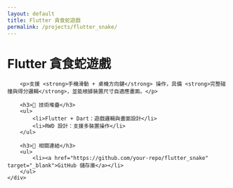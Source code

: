```yaml
---
layout: default
title: Flutter 貪食蛇遊戲
permalink: /projects/flutter_snake/
---
```


<div class="content-container">
    <div class="inner-box">
        <h1>Flutter 貪食蛇遊戲</h1>

        <p>支援 <strong>手機滑動 + 桌機方向鍵</strong> 操作，具備 <strong>完整碰撞與得分邏輯</strong>，並能根據裝置尺寸自適應畫面。</p>

        <h3>🔧 技術堆疊</h3>
        <ul>
            <li>Flutter + Dart：遊戲邏輯與畫面設計</li>
            <li>RWD 設計：支援多裝置操作</li>
        </ul>

        <h3>🔗 相關連結</h3>
        <ul>
            <li><a href="https://github.com/your-repo/flutter_snake" target="_blank">GitHub 儲存庫</a></li>
        </ul>
    </div>
</div>
